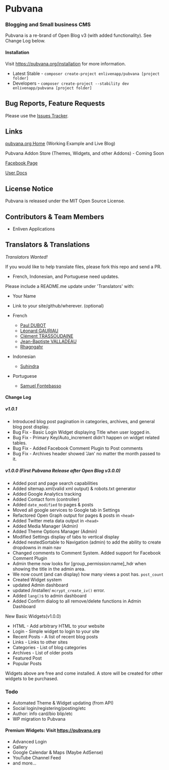 # Pubvana

### Blogging and Small business CMS

Pubvana is a re-brand of Open Blog v3 (with added functionality).  See Change Log below.
  		  
#### Installation

Visit https://pubvana.org/installation for more information.

* Latest Stable - `composer create-project enlivenapp/pubvana [project folder]` 
* Developers - `composer create-project --stability dev enlivenapp/pubvana [project folder]`   

## Bug Reports, Feature Requests

Please use the [Issues Tracker](https://github.com/enlivenapp/pubvana/issues).

## Links

[pubvana.org Home](http://pubvana.org) (Working Example and Live Blog)

Pubvana Addon Store (Themes, Widgets, and other Addons) - Coming Soon

[Facebook Page](https://www.facebook.com/pubvana.org)

[User Docs](http://pubvana.org)

## License Notice

Pubvana is released under the MIT Open Source License.

## Contributors & Team Members 

- Enliven Applications


## Translators & Translations

_Translators Wanted!_  

If you would like to help translate files, please fork this repo and send a PR. 

* French, Indonesian, and Portuguese need updates.

Please include a README.me update under 'Translators' with:

* Your Name
* Link to your site/github/wherever. (optional)

  
* French 
  - [Paul DUBOT](https://github.com/keeganpa)
  - [Léonard GAURIAU](https://github.com/leoDisjonct)
  - [Clément TRASSOUDAINE](https://github.com/intv0id)
  - [Jean-Baptiste VALLADEAU](https://github.com/ignamarte)
  - [Rhagngahr](https://github.com/Rhagngahr)

* Indonesian
  - [Suhindra](https://github.com/suhindra)

* Portuguese
  - [Samuel Fontebasso](https://github.com/fontebasso)



#### Change Log

##### v1.0.1

* Introduced blog post pagination in categories, archives, and general blog post display.
* Bug Fix - Basic Login Widget displaying Title when user logged in.
* Bug Fix - Primary Key/Auto_increment didn't happen on widget related tables.
* Bug Fix - Added Facebook Comment Plugin to Post comments
* Bug Fix - Archives header showed 'Jan' no matter the month passed to it.


##### v1.0.0 (First Pubvana Release after Open Blog v3.0.0)

* Added post and page search capabilities
* Added sitemap.xml(valid xml output) & robots.txt generator
* Added Google Analytics tracking
* Added Contact form (controller)
* Added `date_modified` to pages & posts
* Moved all google services to Google tab in Settings
* Refactored Open Graph output for pages & posts in `<head>`
* Added Twitter meta data output in `<head>`
* Added Media Manager (Admin)
* Added Theme Options Manager (Admin)
* Modified Settings display of tabs to vertical display
* Added nestedSortable to Navigation (admin) to add the ability to create dropdowns in main nav
* Changed comments to Comment System.  Added support for Facebook Comment Plugin
* Admin theme now looks for [group_permission:name]\_hdr when showing the title in the admin area.
* We now count (and can display) how many views a post has.  `post_count`
* Created Widget system
* updated Admin dashboard 
* updated /installer/ `mcrypt_create_iv()` error.
* Added `lang()`s to admin dashboard
* Added Confirm dialog to all remove/delete functions in Admin Dashboard


New Basic Widgets(v1.0.0)

* HTML - Add arbitrary HTML to your website
* Login - Simple widget to login to your site
* Recent Posts - A list of recent blog posts
* Links - Links to other sites
* Categories - List of blog categories
* Archives - List of older posts
* Featured Post
* Popular Posts

Widgets above are free and come installed.  A store will be created for other widgets to be purchased.




### Todo

* Automated Theme & Widget updating (from API)
* Social login/registering/posting/etc
* Author: info card/bio blip/etc
* WP migration to Pubvana

#### Premium Widgets: Visit https://pubvana.org

* Advanced Login
* Gallery
* Google Calendar & Maps (Maybe AdSense)
* YouTube Channel Feed
* and more...


